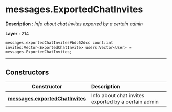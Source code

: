 # messages.ExportedChatInvites

**Description** : *Info about chat invites exported by a certain admin*

**Layer** : 214

```tl
messages.exportedChatInvites#bdc62dcc count:int invites:Vector<ExportedChatInvite> users:Vector<User> = messages.ExportedChatInvites;
```

---

## Constructors

| Constructor | Description |
| :---: | :--- |
| [**messages.exportedChatInvites**](constructor/messages.exportedChatInvites) | Info about chat invites exported by a certain admin |